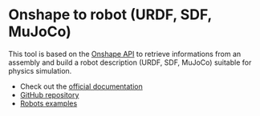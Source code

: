 # Onshape to robot (URDF, SDF, MuJoCo)

This tool is based on the [Onshape API](https://dev-portal.onshape.com/) to retrieve
informations from an assembly and build a robot description (URDF, SDF, MuJoCo) suitable for physics
simulation.

* Check out the [official documentation](https://onshape-to-robot.readthedocs.io/)
* [GitHub repository](https://github.com/rhoban/onshape-to-robot/)
* [Robots examples](https://github.com/rhoban/onshape-to-robot-examples)

